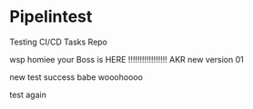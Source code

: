 # Pipelintest
Testing CI/CD Tasks Repo

wsp homiee
 your Boss is HERE !!!!!!!!!!!!!!!!! AKR new version 01

 new test success babe wooohoooo

 test again
